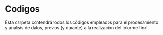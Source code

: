 # Codigos

Esta carpeta contendrá todos los códigos empleados para el procesamiento y análisis de datos, previos (y durante) a la realización del informe final.